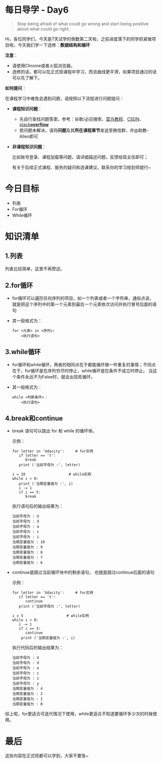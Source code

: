 # 每日导学 - Day6

> Stop being afraid of what could go wrong and start being positive about what could go right.

Hi，各位同学们，今天是7天试学的倒数第二天啦，之前进度落下的同学抓紧做项目啦，今天我们学一下选修：**数据结构和循环**

**注意**：

- 请使用Chrome或者火狐浏览器。
- 选修的话，都可以在正式班课程中学习，而且曲线更平滑，如果项目通过的话可以先了解下。

**如何提问**：

在课程学习中难免会遇到问题，请按照以下流程进行问题提问：

- **课程知识问题**：

  - 先自行查找问题答案，参考：谷歌/必应搜索、[菜鸟教程](http://www.runoob.com/sql/sql-tutorial.html)、[CSDN](https://www.csdn.net/)、[stack**overflow**](https://stackoverflow.com/)
  - 若问题未解决，请将**问题**及其**所在课程章节**发送至微信群，并@助教-Allen即可

- **非课程知识问题**：

  比如账号登录、课程加载等问题，请详细描述问题，反馈给班主任即可；

  有关于后续正式课程、服务的疑问和选课建议，联系你的学习规划师就行~

# 今日目标

- 列表
- For循环    
- While循环

# 知识清单

## 1.列表

列表比较简单，这里不再赘述。

## 2.for循环

- for循环可以遍历任何序列的项目，如一个列表或者一个字符串，通俗点说，就是把这个序列中的第一个元素到最后一个元素依次访问并执行冒号后面的语句

- 其一般格式为：

  ```
  for <元素> in <序列>:
      <执行语句>
  ```

## 3.while循环

- for循环和while循环，两者的相同点在于都能循环做一件重复的事情；不同点在于，for循环是在序列穷尽时停止，while循环是在条件不成立时停止。 当这个条件永远不为False时，就会出现死循环。

- 其一般格式为：

  ```
  while <判断条件>：
      <执行语句>
  ```

## 4.break和continue

- break 语句可以跳出 for 和 while 的循环体。

  示例：

  ```
  for letter in 'Udacity':     # for实例
     if letter == 't':
        break
     print ('当前字母为 :', letter)
        
  i = 10                    # while实例
  while i > 0:              
     print ('当期变量值为 :', i)
     i -= 1
     if i == 5:
        break
  ```

  执行语句后的输出结果为：

  ```
  当前字母为 : U
  当前字母为 : d
  当前字母为 : a
  当前字母为 : c
  当前字母为 : i
  当期变量值为 : 10
  当期变量值为 : 9
  当期变量值为 : 8
  当期变量值为 : 7
  当期变量值为 : 6
  ```

- continue是跳过当前循环块中的剩余语句， 也就是跳过continue后面的语句

  示例：

  ```
  for letter in 'Udacity':     # for实例
     if letter == 't':
        continue
     print ('当前字母为 :', letter)
        
  i = 5                    # while实例
  while i > 0:              
     i -= 1
     if i == 3:
        continue
      print ('当期变量值为 :', i)
  ```

  执行代码后的输出结果为：

  ```
  当前字母为 : U
  当前字母为 : d
  当前字母为 : a
  当前字母为 : c
  当前字母为 : i
  当前字母为 : y
  当期变量值为 : 4
  当期变量值为 : 2
  当期变量值为 : 1
  当期变量值为 : 0
  ```

综上呢，for更适合可迭代情况下使用，while更适合不知道要循环多少次的时候使用。

# 最后

这些内容在正式班都可以学到，大家不要急~